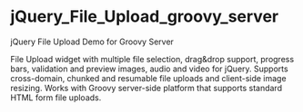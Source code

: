 jQuery_File_Upload_groovy_server
================================

jQuery File Upload Demo for Groovy Server

File Upload widget with multiple file selection, drag&drop support, progress bars, validation and preview images, audio and video for jQuery.
Supports cross-domain, chunked and resumable file uploads and client-side image resizing.
Works with Groovy server-side platform  that supports standard HTML form file uploads.
